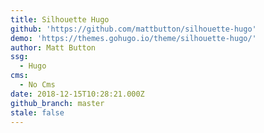 ```yaml
---
title: Silhouette Hugo
github: 'https://github.com/mattbutton/silhouette-hugo'
demo: 'https://themes.gohugo.io/theme/silhouette-hugo/'
author: Matt Button
ssg:
  - Hugo
cms:
  - No Cms
date: 2018-12-15T10:28:21.000Z
github_branch: master
stale: false
---
```

